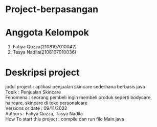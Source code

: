 # Project-berpasangan
# Anggota Kelompok 
1. Fatiya Quzza(2108107010042) <br />
2. Tasya Nadila(2108107010036) <br />

# Deskripsi project
judul project : aplikasi penjualan skincare sederhana berbasis java <br />
Topik : Penjualan Skincare <br />
Fenomena : seorang pembeli ingin membeli produk seperti bodycare, haircare, skincare di toko personalcare <br />
Versions or date : 09/11/2022 <br />
Authors : Fatiya Quzza, Tasya Nadila <br />
How To start this project : compile dan run file Main.java

